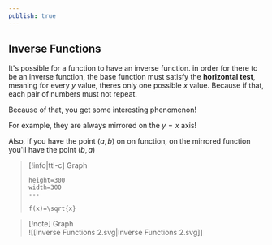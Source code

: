 ```yaml
---  
publish: true  
---  
```

## Inverse Functions  
  
It's possible for a function to have an inverse function. in order for there to be an inverse function, the base function must satisfy the **horizontal test**, meaning for every $y$ value, theres only one possible $x$ value. Because if that, each pair of numbers must not repeat.   
  
Because of that, you get some interesting phenomenon!   
  
For example, they are always mirrored on the $y=x$ axis!  
  
Also, if you have the point $(a,b)$ on on function, on the mirrored function you'll have the point $(b,a)$  
  
  
> [!info|ttl-c] Graph  
> ```desmos-graph  
> height=300  
> width=300  
> ---  
>   
> f(x)=\sqrt{x}  
> ```  
  
  
> [!note] Graph  
> ![[Inverse Functions 2.svg|Inverse Functions 2.svg]]  
